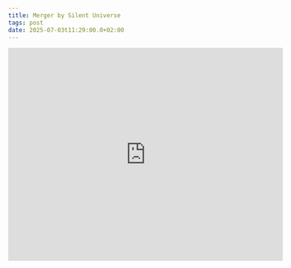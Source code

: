 ```yaml
---
title: Merger by Silent Universe
tags: post
date: 2025-07-03t11:29:00.0+02:00
---
```

<iframe style="border: 0; width: 560px; height: 435px;" src="https://bandcamp.com/VideoEmbed?track=3166621541&bgcol=ffffff&linkcol=0687f5" mozallowfullscreen="1" webkitallowfullscreen="1" allowfullscreen="1" seamless></iframe>